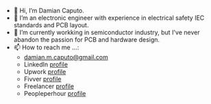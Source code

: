 - 👋 Hi, I’m Damian Caputo.
- 👀 I’m an electronic engineer with experience in electrical safety IEC standards and PCB layout.
- 🌱 I’m currently workking in semiconductor industry, but I've never abandon the passion for PCB and hardware design.
- 📫 How to reach me ...:
  - damian.m.caputo@gmail.com
  - LinkedIn [profile](https://www.linkedin.com/in/damian-caputo/)
  - Upwork [profile](https://www.upwork.com/freelancers/~0121020e6ecaea48ed)
  - Fivver [profile]()
  - Freelancer [profile]()
  - Peopleperhour [profile]()


<!---
DMC1988/DMC1988 is a ✨ special ✨ repository because its `README.md` (this file) appears on your GitHub profile.
You can click the Preview link to take a look at your changes.
--->
